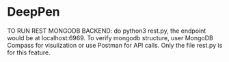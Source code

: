 # DeepPen

TO RUN REST MONGODB BACKEND: 
do python3 rest.py, the endpoint would be at localhost:6969. To verify mongodb structure, user MongoDB Compass for visulization or use Postman for API calls.
Only the file rest.py is for this feature. 
